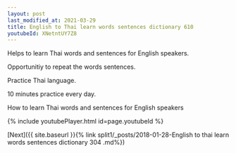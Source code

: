 ```yaml
---
layout: post
last_modified_at: 2021-03-29
title: English to Thai learn words sentences dictionary 610 
youtubeId: XNetntUY7Z8
---
```

 
 
Helps to learn Thai words and sentences for English speakers.

Opportunitiy to repeat the words sentences. 

Practice Thai language. 
 
10 minutes practice every day. 
 
How to learn Thai words and sentences for English speakers 
 
{% include youtubePlayer.html id=page.youtubeId %}
 
 
[Next]({{ site.baseurl }}{% link  split1/_posts/2018-01-28-English to thai learn words sentences dictionary 304 .md%})
 
